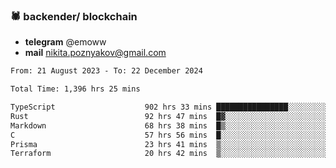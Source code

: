 ### 🕷 backender/ blockchain
- **telegram** @emoww
- **mail** nikita.poznyakov@gmail.com

<!--START_SECTION:waka-->

```txt
From: 21 August 2023 - To: 22 December 2024

Total Time: 1,396 hrs 25 mins

TypeScript                    902 hrs 33 mins ████████████████░░░░░░░░░   64.40 %
Rust                          92 hrs 47 mins  █▓░░░░░░░░░░░░░░░░░░░░░░░   06.62 %
Markdown                      68 hrs 38 mins  █▒░░░░░░░░░░░░░░░░░░░░░░░   04.90 %
C                             57 hrs 56 mins  █░░░░░░░░░░░░░░░░░░░░░░░░   04.13 %
Prisma                        23 hrs 41 mins  ▒░░░░░░░░░░░░░░░░░░░░░░░░   01.69 %
Terraform                     20 hrs 42 mins  ▒░░░░░░░░░░░░░░░░░░░░░░░░   01.48 %
```

<!--END_SECTION:waka-->




